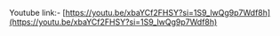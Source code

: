 Youtube link:- [https://youtu.be/xbaYCf2FHSY?si=1S9_lwQg9p7Wdf8h](https://youtu.be/xbaYCf2FHSY?si=1S9_lwQg9p7Wdf8h)